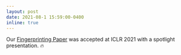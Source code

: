 ```yaml
---
layout: post
date: 2021-08-1 15:59:00-0400
inline: true
---
```


Our <a href="https://openreview.net/pdf?id=VqzVhqxkjH1">Fingerprinting Paper</a> was accepted at ICLR 2021 with a spotlight presentation. :fire: 
